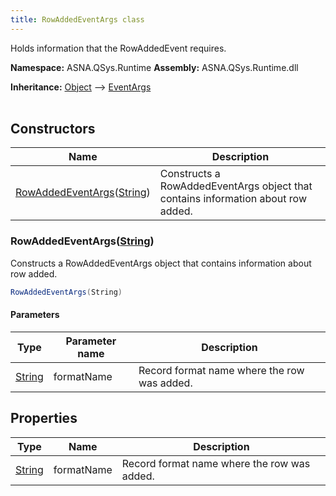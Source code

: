 ```yaml
---
title: RowAddedEventArgs class
---
```


Holds information that the RowAddedEvent requires.

**Namespace:** ASNA.QSys.Runtime
**Assembly:** ASNA.QSys.Runtime.dll

**Inheritance:** [Object](https://docs.microsoft.com/en-us/dotnet/api/system.object) --> [EventArgs](https://learn.microsoft.com/en-us/dotnet/api/system.eventargs?view=net-8.0)
<br>
<br>

## Constructors

| Name | Description |
| --- | --- |
| [RowAddedEventArgs](#rowaddedeventargsstring)([String](https://docs.microsoft.com/en-us/dotnet/api/system.string)) | Constructs a RowAddedEventArgs object that contains information about row added.

### RowAddedEventArgs([String](https://docs.microsoft.com/en-us/dotnet/api/system.string))

Constructs a RowAddedEventArgs object that contains information about row added.

```cs
RowAddedEventArgs(String)
```

#### Parameters

| Type | Parameter name | Description
| --- | --- | ---
| [String](https://docs.microsoft.com/en-us/dotnet/api/system.string) | formatName | Record format name where the row was added.

## Properties

| Type | Name | Description
| --- | --- | --- 
| [String](https://learn.microsoft.com/en-us/dotnet/api/system.string?view=net-8.0) | formatName | Record format name where the row was added. |
